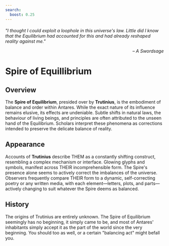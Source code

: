 ```yaml
---
search:
  boost: 0.25
---
```


###### *"I thought I could exploit a loophole in this universe's law. Little did I know that the Equilibrium had accounted for this and had already reshaped reality against me."* <br><p align="right">– A Swordsage </p>

# Spire of Equillibrium

## Overview

The **Spire of Equilibrium**, presided over by **Trutinius**, is the embodiment of balance and order within Antares. While the exact nature of its influence remains elusive, its effects are undeniable. Subtle shifts in natural laws, the behaviour of living beings, and principles are often attributed to the unseen hand of the Equilibrium. Scholars interpret these phenomena as corrections intended to preserve the delicate balance of reality.

## Appearance

Accounts of **Trutinius** describe THEM as a constantly shifting construct, resembling a complex mechanism or interface. Glowing glyphs and symbols, manifest across THEIR incomprehensible form. The Spire's presence alone seems to actively correct the imbalances of the universe. Observers frequently compare THEIR form to a dynamic, self-correcting poetry or any written media, with each element—letters, plots, and parts—actively changing to suit whatever the Spire deems as balanced.

## History

The origins of Trutinius are entirely unknown. The Spire of Equilibrium seemingly has no beginning, it simply came to be, and most of Antares' inhabitants simply accept it as the part of the world since the very beginning. You should too as well, or a certain "balancing act" might befall you.